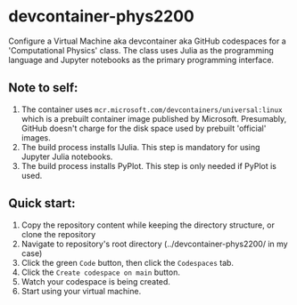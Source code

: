 # devcontainer-phys2200

Configure a Virtual Machine aka devcontainer aka GitHub codespaces for a 'Computational Physics' class. The class uses Julia as the programming language and Jupyter notebooks as the primary programming interface.

## Note to self:

1. The container uses `mcr.microsoft.com/devcontainers/universal:linux` which is a prebuilt container image published by Microsoft. Presumably, GitHub doesn't charge for the disk space used by prebuilt 'official' images.
2. The build process installs IJulia. This step is mandatory for using Jupyter Julia notebooks.
3. The build process installs PyPlot. This step is only needed if PyPlot is used. 

## Quick start:

1. Copy the repository content while keeping the directory structure, or clone the repository
2. Navigate to repository's root directory (../devcontainer-phys2200/ in my case)
3. Click the green `Code` button, then click the `Codespaces` tab.
4. Click the `Create codespace on main` button.
5. Watch your codespace is being created.
6. Start using your virtual machine. 
